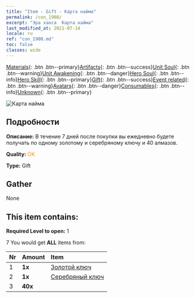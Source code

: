 ```yaml
---
title: "Item - Gift - Карта найма"
permalink: /con_1908/
excerpt: "Эра хаоса  Карта найма"
last_modified_at: 2021-07-14
locale: ru
ref: "con_1908.md"
toc: false
classes: wide
---
```

 [Materials](/ItemsRU/){: .btn .btn--primary}[Artifacts](/ItemsRU/Artifacts/){: .btn .btn--success}[Unit Soul](/ItemsRU/UnitSoul/){: .btn .btn--warning}[Unit Awakening](/ItemsRU/UnitAwakening/){: .btn .btn--danger}[Hero Soul](/ItemsRU/HeroSoul/){: .btn .btn--info}[Hero Skill](/ItemsRU/HeroSkill/){: .btn .btn--primary}[Gift](/ItemsRU/Gift/){: .btn .btn--success}[Event related](/ItemsRU/Events/){: .btn .btn--warning}[Avatars](/ItemsRU/Avatars/){: .btn .btn--danger}[Consumables](/ItemsRU/Consumables/){: .btn .btn--info}[Unknown](/ItemsRU/Unknown/){: .btn .btn--primary}

 ![Карта найма](/images/t/i_907319.png)

## Подробности
 **Описание:** В течение 7 дней после покупки вы ежедневно будете получать по одному золотому и серебряному ключу и 40 алмазов.

 **Quality:** <span style="color: #FF8C00">OK</span>

 **Type:** Gift

## Gather

  None

## This item contains:

 **Required Level to open:** 1

 7 You would get **ALL** items  from:

  | Nr | Amount |     Item    |
  |:---|:-------|:------------|
  | 1 |  **1x** | [Золотой ключ](/ItemsRU/con_783/) |  | 
  | 2 |  **1x** | [Серебряный ключ](/ItemsRU/con_693/) |  | 
  | 3 |  **40x** | <i class="fas fa-gem"/> |  | 
